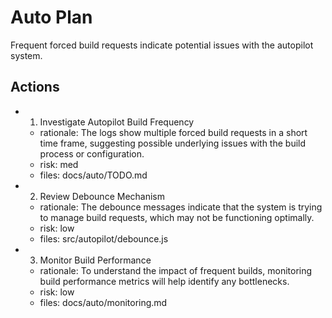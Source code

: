# Auto Plan

Frequent forced build requests indicate potential issues with the autopilot system.

## Actions
- 1. Investigate Autopilot Build Frequency
  - rationale: The logs show multiple forced build requests in a short time frame, suggesting possible underlying issues with the build process or configuration.
  - risk: med
  - files: docs/auto/TODO.md
- 2. Review Debounce Mechanism
  - rationale: The debounce messages indicate that the system is trying to manage build requests, which may not be functioning optimally.
  - risk: low
  - files: src/autopilot/debounce.js
- 3. Monitor Build Performance
  - rationale: To understand the impact of frequent builds, monitoring build performance metrics will help identify any bottlenecks.
  - risk: low
  - files: docs/auto/monitoring.md